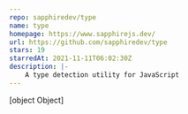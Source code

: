 ```yaml
---
repo: sapphiredev/type
name: type
homepage: https://www.sapphirejs.dev/
url: https://github.com/sapphiredev/type
stars: 19
starredAt: 2021-11-11T06:02:30Z
description: |-
    A type detection utility for JavaScript
---
```


[object Object]
